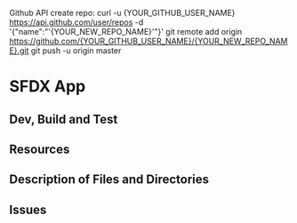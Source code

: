 Github API create repo:
curl -u {YOUR_GITHUB_USER_NAME} https://api.github.com/user/repos -d '{"name":"'{YOUR_NEW_REPO_NAME}'"}'
git remote add origin https://github.com/{YOUR_GITHUB_USER_NAME}/{YOUR_NEW_REPO_NAME}.git
git push -u origin master

# SFDX  App

## Dev, Build and Test


## Resources


## Description of Files and Directories


## Issues


